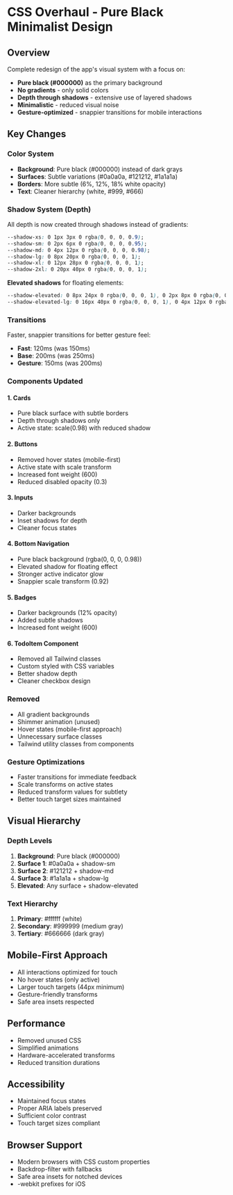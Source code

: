 # CSS Overhaul - Pure Black Minimalist Design

## Overview
Complete redesign of the app's visual system with a focus on:
- **Pure black (#000000)** as the primary background
- **No gradients** - only solid colors
- **Depth through shadows** - extensive use of layered shadows
- **Minimalistic** - reduced visual noise
- **Gesture-optimized** - snappier transitions for mobile interactions

## Key Changes

### Color System
- **Background**: Pure black (#000000) instead of dark grays
- **Surfaces**: Subtle variations (#0a0a0a, #121212, #1a1a1a)
- **Borders**: More subtle (6%, 12%, 18% white opacity)
- **Text**: Cleaner hierarchy (white, #999, #666)

### Shadow System (Depth)
All depth is now created through shadows instead of gradients:

```css
--shadow-xs: 0 1px 3px 0 rgba(0, 0, 0, 0.9);
--shadow-sm: 0 2px 6px 0 rgba(0, 0, 0, 0.95);
--shadow-md: 0 4px 12px 0 rgba(0, 0, 0, 0.98);
--shadow-lg: 0 8px 20px 0 rgba(0, 0, 0, 1);
--shadow-xl: 0 12px 28px 0 rgba(0, 0, 0, 1);
--shadow-2xl: 0 20px 40px 0 rgba(0, 0, 0, 1);
```

**Elevated shadows** for floating elements:
```css
--shadow-elevated: 0 8px 24px 0 rgba(0, 0, 0, 1), 0 2px 8px 0 rgba(0, 0, 0, 0.95);
--shadow-elevated-lg: 0 16px 40px 0 rgba(0, 0, 0, 1), 0 4px 12px 0 rgba(0, 0, 0, 0.98);
```

### Transitions
Faster, snappier transitions for better gesture feel:
- **Fast**: 120ms (was 150ms)
- **Base**: 200ms (was 250ms)
- **Gesture**: 150ms (was 200ms)

### Components Updated

#### 1. Cards
- Pure black surface with subtle borders
- Depth through shadows only
- Active state: scale(0.98) with reduced shadow

#### 2. Buttons
- Removed hover states (mobile-first)
- Active state with scale transform
- Increased font weight (600)
- Reduced disabled opacity (0.3)

#### 3. Inputs
- Darker backgrounds
- Inset shadows for depth
- Cleaner focus states

#### 4. Bottom Navigation
- Pure black background (rgba(0, 0, 0, 0.98))
- Elevated shadow for floating effect
- Stronger active indicator glow
- Snappier scale transform (0.92)

#### 5. Badges
- Darker backgrounds (12% opacity)
- Added subtle shadows
- Increased font weight (600)

#### 6. TodoItem Component
- Removed all Tailwind classes
- Custom styled with CSS variables
- Better shadow depth
- Cleaner checkbox design

### Removed
- All gradient backgrounds
- Shimmer animation (unused)
- Hover states (mobile-first approach)
- Unnecessary surface classes
- Tailwind utility classes from components

### Gesture Optimizations
- Faster transitions for immediate feedback
- Scale transforms on active states
- Reduced transform values for subtlety
- Better touch target sizes maintained

## Visual Hierarchy

### Depth Levels
1. **Background**: Pure black (#000000)
2. **Surface 1**: #0a0a0a + shadow-sm
3. **Surface 2**: #121212 + shadow-md
4. **Surface 3**: #1a1a1a + shadow-lg
5. **Elevated**: Any surface + shadow-elevated

### Text Hierarchy
1. **Primary**: #ffffff (white)
2. **Secondary**: #999999 (medium gray)
3. **Tertiary**: #666666 (dark gray)

## Mobile-First Approach
- All interactions optimized for touch
- No hover states (only active)
- Larger touch targets (44px minimum)
- Gesture-friendly transforms
- Safe area insets respected

## Performance
- Removed unused CSS
- Simplified animations
- Hardware-accelerated transforms
- Reduced transition durations

## Accessibility
- Maintained focus states
- Proper ARIA labels preserved
- Sufficient color contrast
- Touch target sizes compliant

## Browser Support
- Modern browsers with CSS custom properties
- Backdrop-filter with fallbacks
- Safe area insets for notched devices
- -webkit prefixes for iOS

